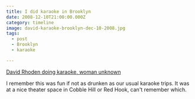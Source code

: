 ```yaml
---
title: I did karaoke in Brooklyn
date: 2008-12-10T21:00:00.000Z
category: timeline
image: david-karaoke-brooklyn-dec-10-2008.jpg
tags:
  - post 
  - Brooklyn
  - karaoke

---
```


[David Rhoden doing karaoke, woman unknown](/static/img/timeline/david-karaoke-brooklyn-dec-10-2008.jpg "David Rhoden doing karaoke, woman unknown")

I remember this was fun if not as drunken as our usual karaoke trips. It was at a nice theater space in Cobble Hill or Red Hook, can't remember which.